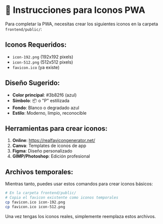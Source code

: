 # 📱 Instrucciones para Iconos PWA

Para completar la PWA, necesitas crear los siguientes iconos en la carpeta `frontend/public/`:

## Iconos Requeridos:
- `icon-192.png` (192x192 pixels)
- `icon-512.png` (512x512 pixels)
- `favicon.ico` (ya existe)

## Diseño Sugerido:
- **Color principal**: #3b82f6 (azul)
- **Símbolo**: 📦 o "P" estilizada
- **Fondo**: Blanco o degradado azul
- **Estilo**: Moderno, limpio, reconocible

## Herramientas para crear iconos:
1. **Online**: https://realfavicongenerator.net/
2. **Canva**: Templates de iconos de app
3. **Figma**: Diseño personalizado
4. **GIMP/Photoshop**: Edición profesional

## Archivos temporales:
Mientras tanto, puedes usar estos comandos para crear iconos básicos:

```bash
# En la carpeta frontend/public/
# Copia el favicon existente como iconos temporales
cp favicon.ico icon-192.png
cp favicon.ico icon-512.png
```

Una vez tengas los iconos reales, simplemente reemplaza estos archivos.
